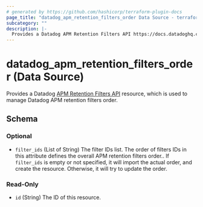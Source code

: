 ```yaml
---
# generated by https://github.com/hashicorp/terraform-plugin-docs
page_title: "datadog_apm_retention_filters_order Data Source - terraform-provider-datadog"
subcategory: ""
description: |-
  Provides a Datadog APM Retention Filters API https://docs.datadoghq.com/api/v2/apm-retention-filters/ resource, which is used to manage Datadog APM retention filters order.
---
```


# datadog_apm_retention_filters_order (Data Source)

Provides a Datadog [APM Retention Filters API](https://docs.datadoghq.com/api/v2/apm-retention-filters/) resource, which is used to manage Datadog APM retention filters order.



<!-- schema generated by tfplugindocs -->
## Schema

### Optional

- `filter_ids` (List of String) The filter IDs list. The order of filters IDs in this attribute defines the overall APM retention filters order.. If `filter_ids` is empty or not specified, it will import the actual order, and create the resource. Otherwise, it will try to update the order.

### Read-Only

- `id` (String) The ID of this resource.
